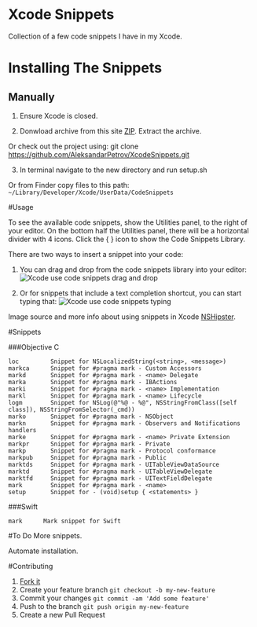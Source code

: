 # Xcode Snippets

Collection of a few code snippets I have in my Xcode.

# Installing The Snippets

## Manually

1. Ensure Xcode is closed.

2. Donwload archive from this site [ZIP](https://github.com/AleksandarPetrov/XcodeSnippets/archive/master.zip). Extract the archive.

  Or check out the project using: git clone https://github.com/AleksandarPetrov/XcodeSnippets.git

3. In terminal navigate to the new directory and run setup.sh

  Or from Finder copy files to this path: `~/Library/Developer/Xcode/UserData/CodeSnippets`

#Usage

To see the available code snippets, show the Utilities panel, to the right of your editor. On the bottom half the Utilities panel, there will be a horizontal divider with 4 icons. Click the { } icon to show the Code Snippets Library.

There are two ways to insert a snippet into your code:

1. You can drag and drop from the code snippets library into your editor:
![Xcode use code snippets drag and drop](http://nshipster.s3.amazonaws.com/xcode-snippet-drag-and-drop.gif)

2. Or for snippets that include a text completion shortcut, you can start typing that:
![Xcode use code snippets typing](http://nshipster.s3.amazonaws.com/xcode-snippet-text-completion-shortcut.gif)

Image source and more info about using snippets in Xcode [NSHipster](http://nshipster.com/xcode-snippets/).

#Snippets

###Objective C
```
loc         Snippet for NSLocalizedString(<string>, <message>)
markca      Snippet for #pragma mark - Custom Accessors
markd       Snippet for #pragma mark - <name> Delegate
marka       Snippet for #pragma mark - IBActions
marki       Snippet for #pragma mark - <name> Implementation
markl       Snippet for #pragma mark - <name> Lifecycle
logm        Snippet for NSLog(@"%@ - %@", NSStringFromClass([self class]), NSStringFromSelector(_cmd))
marko       Snippet for #pragma mark - NSObject
markn       Snippet for #pragma mark - Observers and Notifications handlers
marke       Snippet for #pragma mark - <name> Private Extension
markpr      Snippet for #pragma mark - Private
markp       Snippet for #pragma mark - Protocol conformance
markpub     Snippet for #pragma mark - Public
marktds     Snippet for #pragma mark - UITableViewDataSource
marktd      Snippet for #pragma mark - UITableViewDelegate
marktfd     Snippet for #pragma mark - UITextFieldDelegate
mark        Snippet for #pragma mark - <name>
setup       Snippet for - (void)setup { <statements> }
```	

###Swift
```
mark      Mark snippet for Swift
```

#To Do
More snippets.

Automate installation.

#Contributing

1. [Fork it](https://github.com/AleksandarPetrov/XcodeSnippets/fork)
2. Create your feature branch `git checkout -b my-new-feature`
3. Commit your changes `git commit -am 'Add some feature'`
4. Push to the branch `git push origin my-new-feature`
5. Create a new Pull Request
